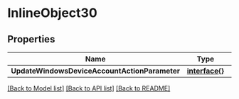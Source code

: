 # InlineObject30

## Properties

Name | Type | Description | Notes
------------ | ------------- | ------------- | -------------
**UpdateWindowsDeviceAccountActionParameter** | [**interface{}**](.md) |  | [optional] 

[[Back to Model list]](../README.md#documentation-for-models) [[Back to API list]](../README.md#documentation-for-api-endpoints) [[Back to README]](../README.md)



